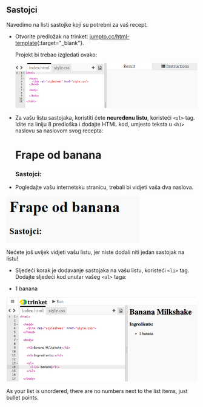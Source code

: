 ## Sastojci

Navedimo na listi sastojke koji su potrebni za vaš recept.

+ Otvorite predložak na trinket: [jumpto.cc/html-template](http://jumpto.cc/html-template){:target="_blank"}.
    
    Projekt bi trebao izgledati ovako:
    
    ![screenshot](images/recipe-starter.png)

+ Za vašu listu sastojaka, koristiti ćete **neuređenu listu**, koristeći `<ul>` tag. Idite na liniju 8 predloška i dodajte HTML kod, umjesto teksta u `<h1>` naslovu sa naslovom svog recepta:

    <h1>Frape od banana</h1>
    
    <h3>Sastojci:</h3>
    
    <ul>
    
    </ul>
    

+ Pogledajte vašu internetsku stranicu, trebali bi vidjeti vaša dva naslova.

![screenshot](images/recipe-headings.png)

Nećete još uvijek vidjeti vašu listu, jer niste dodali niti jedan sastojak na listu!

+ Sljedeći korak je dodavanje sastojaka na vašu listu, koristeći `<li>` tag. Dodajte sljedeći kod unutar vašeg `<ul>` taga:

    <li>1 banana</li>
    

![screenshot](images/recipe-ul.png)

As your list is unordered, there are no numbers next to the list items, just bullet points.
